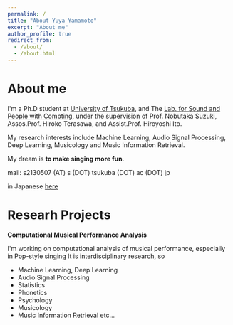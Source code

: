 ```yaml
---
permalink: /
title: "About Yuya Yamamoto"
excerpt: "About me"
author_profile: true
redirect_from: 
  - /about/
  - /about.html
---
```


<!--This is the front page of a website that is powered by the [academicpages template](https://github.com/academicpages/academicpages.github.io) and hosted on GitHub pages. [GitHub pages](https://pages.github.com) is a free service in which websites are built and hosted from code and data stored in a GitHub repository, automatically updating when a new commit is made to the respository. This template was forked from the [Minimal Mistakes Jekyll Theme](https://mmistakes.github.io/minimal-mistakes/) created by Michael Rose, and then extended to support the kinds of content that academics have: publications, talks, teaching, a portfolio, blog posts, and a dynamically-generated CV. You can fork [this repository](https://github.com/academicpages/academicpages.github.io) right now, modify the configuration and markdown files, add your own PDFs and other content, and have your own site for free, with no ads! An older version of this template powers my own personal website at [stuartgeiger.com](http://stuartgeiger.com), which uses [this Github repository](https://github.com/staeiou/staeiou.github.io).
-->
About me
======

I'm a Ph.D student at [University of Tsukuba](), and The [Lab. for Sound and People with Compting](https://www.slis.tsukuba.ac.jp/lspc/lab/index-e.html), under the supervision of Prof. Nobutaka Suzuki,  Assos.Prof. Hiroko Terasawa, and  Assist.Prof. Hiroyoshi Ito.

My research interests include Machine Learning, Audio Signal Processing, Deep Learning, Musicology and Music Information Retrieval.

My dream is **to make singing more fun**.

mail: s2130507 (AT) s (DOT) tsukuba (DOT) ac (DOT) jp

in Japanese [here](https://sites.google.com/view/yamathcy-japanese/%E3%83%9B%E3%83%BC%E3%83%A0)

Researh Projects
======

 **Computational Musical Performance Analysis**
 
 I'm working on computational analysis of musical performance, especially in Pop-style singing
 It is interdisciplinary research, so
 + Machine Learning, Deep Learning
 + Audio Signal Processing
 + Statistics
 + Phonetics
 + Psychology
 + Musicology
 + Music Information Retrieval
 etc...
 

 
 